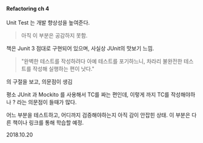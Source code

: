 #### Refactoring ch 4

Unit Test 는 개발 향상성을 높여준다.

> 아직 이 부분은 공감하지 못함.

책은 Junit 3 점대로 구현되어 있으며, 사실상 JUnit의 맛보기 느낌.

> "완벽한 테스트를 작성하려다 아예 테스트를 포기하느니, 차라리 불완전한 테스트를 작성해 실행하는 편이 낫다."

의 구절을 보고, 의문점이 생김

평소 JUnit 과 Mockito 를 사용해서 TC를 짜는 편인데, 이렇게 까지 TC를 작성해야하나 ? 라는 의문점이 들때가 많다.

어느 부분을 테스트하고, 어디까지 검증해야하는지 아직 감이 안잡힌 상태.
이 부분은 다른 책이나 링크를 통해 학습할 예정.


2018.10.20 
